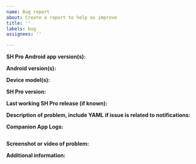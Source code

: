 ```yaml
---
name: Bug report
about: Create a report to help us improve
title: ''
labels: bug
assignees: ''

---
```


<!-- READ THIS FIRST:
- Make sure you run the latest version of the Android app
- Make sure you run the latest version of SH Pro
- Make sure to check the Companion docs for troubleshooting and configuration: https://companion.home-assistant.io/
- Make sure the bug you found is not already reported, we love to put work in bugfixes instead of closing duplicate bug reports
  DO NOT DELETE ANY TEXT from this template! All requested information is important.
-->

<!-- If you are reporting an issue for Wear OS please list both devices for the below 3 fields -->
**SH Pro Android app version(s):**

**Android version(s):**

**Device model(s):**

**SH Pro version:**

**Last working SH Pro release (if known):**

**Description of problem, include YAML if issue is related to notifications:**

<!--
- For Wear OS devices we will need the LogCat logs from the device.
- For Android Auto the logs can be retrieved from the connected device.
- Logs from the device can be taken from Settings > Companion App Troubleshooting > Show and Share Logs
-->
**Companion App Logs:**

```

```

**Screenshot or video of problem:**

**Additional information:**
